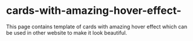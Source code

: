 # cards-with-amazing-hover-effect-
This page contains template of cards with amazing hover effect which can be used in other website to make it look beautiful.
